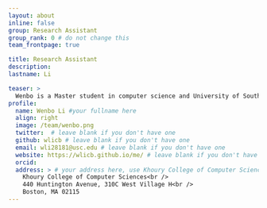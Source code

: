 ```yaml
---
layout: about
inline: false
group: Research Assistant
group_rank: 0 # do not change this
team_frontpage: true

title: Research Assistant
description:
lastname: Li

teaser: >
  Wenbo is a Master student in computer science and University of Southern California. His research interests lie in human-computer interaction, especially user interfaces for human-LLM interaction and human-AI collaboration
profile:
  name: Wenbo Li #your fullname here
  align: right
  image: /team/wenbo.png
  twitter:  # leave blank if you don't have one
  github: wlicb # leave blank if you don't have one
  email: wli28181@usc.edu # leave blank if you don't have one
  website: https://wlicb.github.io/me/ # leave blank if you don't have one
  orcid: 
  address: > # your address here, use Khoury College of Computer Sciences as the default
    Khoury College of Computer Sciences<br />
    440 Huntington Avenue, 310C West Village H<br />
    Boston, MA 02115
---
```

